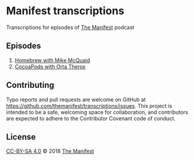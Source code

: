 # Manifest transcriptions

Transcriptions for episodes of [The Manifest](https://manifest.fm) podcast

## Episodes

1. [Homebrew with Mike McQuaid](episode-1.md)
2. [CocoaPods with Orta Therox](episode-2.md)

## Contributing

Typo reports and pull requests are welcome on GitHub at https://github.com/themanifest/transcriptions/issues. This project is intended to be a safe, welcoming space for collaboration, and contributors are expected to adhere to the Contributor Covenant code of conduct.

## License

[CC-BY-SA 4.0](LICENSE) © 2018 [The Manifest](https://manifest.fm)
